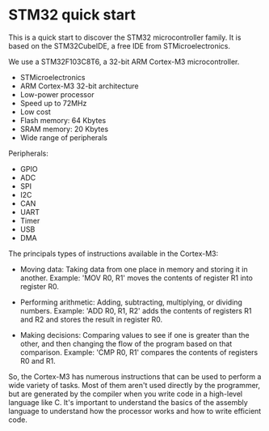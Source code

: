 # STM32 quick start

This is a quick start to discover the STM32 microcontroller family.
It is based on the STM32CubeIDE, a free IDE from STMicroelectronics.

We use a STM32F103C8T6, a 32-bit ARM Cortex-M3 microcontroller.

 - STMicroelectronics
 - ARM Cortex-M3 32-bit architecture
 - Low-power processor
 - Speed up to 72MHz
 - Low cost
 - Flash memory: 64 Kbytes
 - SRAM memory: 20 Kbytes
 - Wide range of peripherals


Peripherals:
 - GPIO
 - ADC
 - SPI
 - I2C
 - CAN
 - UART
 - Timer
 - USB
 - DMA



The principals types of instructions available in the Cortex-M3:
- Moving data: Taking data from one place in memory and storing it in another.
Example: 'MOV R0, R1' moves the contents of register R1 into register R0.

- Performing arithmetic: Adding, subtracting, multiplying, or dividing numbers.
Example: 'ADD R0, R1, R2' adds the contents of registers R1 and R2 and stores the result in register R0.

- Making decisions: Comparing values to see if one is greater than the other, and then changing the flow of the program based on that comparison.
Example: 'CMP R0, R1' compares the contents of registers R0 and R1.

So, the Cortex-M3 has numerous instructions that can be used to perform a wide variety of tasks.
Most of them aren't used directly by the programmer, but are generated by the compiler when you write code in a high-level language like C.
It's important to understand the basics of the assembly language to understand how the processor works and how to write efficient code.
